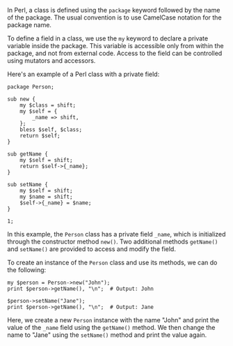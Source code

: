 In Perl, a class is defined using the `package` keyword followed by the name of the package. The usual convention is to use CamelCase notation for the package name.

To define a field in a class, we use the `my` keyword to declare a private variable inside the package. This variable is accessible only from within the package, and not from external code. Access to the field can be controlled using mutators and accessors.

Here's an example of a Perl class with a private field:

```
package Person;

sub new {
    my $class = shift;
    my $self = {
        _name => shift,
    };
    bless $self, $class;
    return $self;
}

sub getName {
    my $self = shift;
    return $self->{_name};
}

sub setName {
    my $self = shift;
    my $name = shift;
    $self->{_name} = $name;
}

1;
```

In this example, the `Person` class has a private field `_name`, which is initialized through the constructor method `new()`. Two additional methods `getName()` and `setName()` are provided to access and modify the field.

To create an instance of the `Person` class and use its methods, we can do the following:

```
my $person = Person->new("John");
print $person->getName(), "\n";  # Output: John

$person->setName("Jane");
print $person->getName(), "\n";  # Output: Jane
```

Here, we create a new `Person` instance with the name "John" and print the value of the `_name` field using the `getName()` method. We then change the name to "Jane" using the `setName()` method and print the value again.